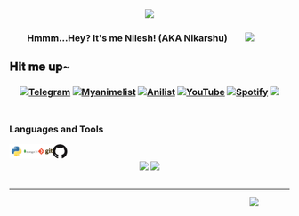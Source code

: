 <div align="center">
    <img src="https://te.legra.ph/file/b281b5a68e66ebe4fabd8.jpg">
</div>


<h3 align="center">
Hmmm...Hey? It's me Nilesh! (AKA Nikarshu)
<img src = https://i.pinimg.com/originals/25/d2/54/25d254df236c61306bceb86df5f671f1.gif width = 80 align = "right">

## 𝐇𝐢𝐭 𝐦𝐞 𝐮𝐩~
<h3 align="center">

[![Telegram](https://img.shields.io/badge/telegram-1b77FF.svg?style=for-the-badge&logo=telegram)](https://t.me/Canyousenseme_bitch)
[![Myanimelist](https://img.shields.io/badge/Myanimelist-333333.svg?style=for-the-badge&logo=Myanimelist)](http://Myanimelist.net/profile/Nikarshu)
[![Anilist](https://img.shields.io/badge/Anilist-black.svg?style=for-the-badge&logo=anilist)](https://anilist.co/user/NikarshuKun/)
[![YouTube](https://img.shields.io/badge/YouTube-E72415.svg?style=for-the-badge&logo=YouTube)](https://youtube.com/channel/UCO7lbub7_WpDu2sE7b4Z7GQ)
[![Spotify](https://img.shields.io/badge/Spotify-grey.svg?style=for-the-badge&logo=Spotify)](https://open.spotify.com/user/6bguradkdruopt2sqs6csis4t)
<a href="nileshhati115@gmail.com"><img src="https://img.shields.io/badge/Gmail-2130E2.svg?style=for-the-badge&logo=gmail"></a>
<br/>
     ㅤ 
<h3>Languages and Tools</h3>
<img align="left" alt="Python" width="26px" src="https://raw.githubusercontent.com/github/explore/80688e429a7d4ef2fca1e82350fe8e3517d3494d/topics/python/python.png" />
<img align="left" alt="MongoDB" width="26px" src="https://raw.githubusercontent.com/github/explore/80688e429a7d4ef2fca1e82350fe8e3517d3494d/topics/mongodb/mongodb.png" />
<img align="left" alt="Git" width="26px" src="https://raw.githubusercontent.com/github/explore/80688e429a7d4ef2fca1e82350fe8e3517d3494d/topics/git/git.png" />
<img align="left" alt="GitHub" width="26px" src="https://raw.githubusercontent.com/github/explore/78df643247d429f6cc873026c0622819ad797942/topics/github/github.png" />
<br/>

<!-- Stats -->
<p align="center">
    <p align = "center">
        <img src = "https://github-readme-stats.vercel.app/api?username=Nikarshu&show_icons=true&theme=midnight-purple&hide_border=true" width = 400> 
        <img src = "https://github-readme-streak-stats.herokuapp.com?user=Nikarshu&theme=dark&hide_border=true" width = 400>    
    <br><br>
    <samp>
     
</p><hr>
<img src="https://64.media.tumblr.com/34784257378ce2c51675599159735772/tumblr_nd3b8i2gL01sedjuto1_400.gifv" align="right" width="72"/>
<br/>
